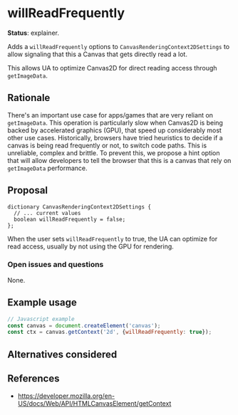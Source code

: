 willReadFrequently
==================
**Status**: explainer.

Adds a `willReadFrequently` options to `CanvasRenderingContext2DSettings` to allow
signaling that this a Canvas that gets directly read a lot.

This allows UA to optimize Canvas2D for direct reading access through `getImageData`.


Rationale
---------

There's an important use case for apps/games that are very reliant on `getImageData`.
This operation is particularly slow when Canvas2D is being backed by accelerated graphics (GPU), that speed up considerably most other use cases.
Historically, browsers have tried heuristics to decide if a canvas is being read frequently or not, to switch code paths. This is unreliable, complex and brittle. To prevent this, we propose a hint option that will allow developers to tell the browser that this is a canvas that rely on `getImageData` performance.


Proposal
--------

```webidl
dictionary CanvasRenderingContext2DSettings {
  // ... current values
  boolean willReadFrequently = false;
};
```

When the user sets `willReadFrequently` to true, the UA can optimize for read access, usually by not using the GPU for rendering.


### Open issues and questions

None.

Example usage
-------------

```js
// Javascript example
const canvas = document.createElement('canvas');
const ctx = canvas.getContext('2d', {willReadFrequently: true});

```

Alternatives considered
-----------------------


References
----------

- https://developer.mozilla.org/en-US/docs/Web/API/HTMLCanvasElement/getContext
